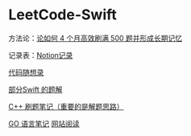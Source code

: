 # LeetCode-Swift
方法论：[论如何 4 个月高效刷满 500 题并形成长期记忆](https://leetcode.cn/circle/discuss/jq9Zke/)

记录表：[Notion记录](https://www.notion.so/3efce3d7b4064fab861950c2cdd9c6d8)

[代码随想录](https://www.programmercarl.com/)

[部分Swift 的题解](https://github.com/strengthen/LeetCode)

[C++ 刷题笔记（重要的是解题思路）](参考教程与资料/Leetcode刷题笔记C++.pdf)

[GO 语言笔记](参考教程与资料/LeetcodeCookbook.pdf)   [网站阅读](https://books.halfrost.com/leetcode/ChapterFour/0500~0599/0500.Keyboard-Row/)
